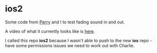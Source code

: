 # ios2
Some code from [Perry](https://github.com/perryprog) and I to test fading sound in and out.

A video of what it currently looks like is [here](https://www.dropbox.com/s/26ez94t6rfoy51k/IMG_0425.m4v?dl=0).

I called this repo **ios2** because I wasn't able to push to the new **ios** repo - have some permissions issues we need to work out with Charlie.
